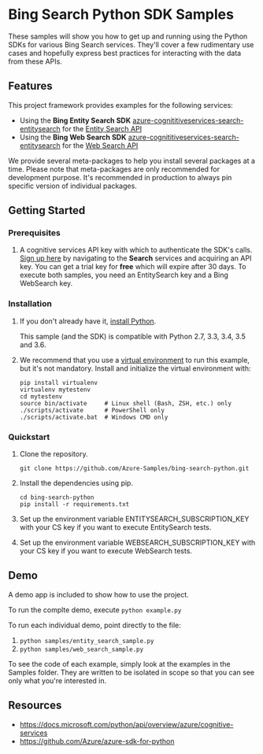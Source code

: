# Bing Search Python SDK Samples

These samples will show you how to get up and running using the Python SDKs for various Bing Search services. They'll cover a few rudimentary use cases and hopefully express best practices for interacting with the data from these APIs.

## Features

This project framework provides examples for the following services:

* Using the **Bing Entity Search SDK** [azure-cognititiveservices-search-entitysearch](http://pypi.python.org/pypi/azure-cognititiveservices-search-entitysearch) for the [Entity Search API](https://azure.microsoft.com/en-us/services/cognitive-services/bing-entity-search-api/)
* Using the **Bing Web Search SDK** [azure-cognititiveservices-search-entitysearch](http://pypi.python.org/pypi/azure-cognititiveservices-search-entitysearch) for the [Web Search API](https://azure.microsoft.com/en-us/services/cognitive-services/bing-web-search-api/)

We provide several meta-packages to help you install several packages at a time. Please note that meta-packages are only recommended for development purpose. It's recommended in production to always pin specific version of individual packages.

## Getting Started

### Prerequisites

1.  A cognitive services API key with which to authenticate the SDK's calls. [Sign up here](https://azure.microsoft.com/en-us/services/cognitive-services/directory/) by navigating to the **Search** services and acquiring an API key. You can get a trial key for **free** which will expire after 30 days. To execute both samples, you need an EntitySearch key and a Bing WebSearch key.

### Installation

1.  If you don't already have it, [install Python](https://www.python.org/downloads/).

    This sample (and the SDK) is compatible with Python 2.7, 3.3, 3.4, 3.5 and 3.6.

2.  We recommend that you use a [virtual environment](https://docs.python.org/3/tutorial/venv.html)
    to run this example, but it's not mandatory.
    Install and initialize the virtual environment with:

    ```
    pip install virtualenv
    virtualenv mytestenv
    cd mytestenv
    source bin/activate     # Linux shell (Bash, ZSH, etc.) only
    ./scripts/activate      # PowerShell only
    ./scripts/activate.bat  # Windows CMD only
    ```

### Quickstart

1.  Clone the repository.

    ```
    git clone https://github.com/Azure-Samples/bing-search-python.git
    ```

2.  Install the dependencies using pip.

    ```
    cd bing-search-python
    pip install -r requirements.txt
    ```

3.  Set up the environment variable ENTITYSEARCH_SUBSCRIPTION_KEY with your CS key if you want to execute EntitySearch tests.
4.  Set up the environment variable WEBSEARCH_SUBSCRIPTION_KEY with your CS key if you want to execute WebSearch tests.

## Demo

A demo app is included to show how to use the project.

To run the complte demo, execute `python example.py`

To run each individual demo, point directly to the file:

1. `python samples/entity_search_sample.py`
2. `python samples/web_search_sample.py`

To see the code of each example, simply look at the examples in the Samples folder. They are written to be isolated in scope so that you can see only what you're interested in.

## Resources

- https://docs.microsoft.com/python/api/overview/azure/cognitive-services
- https://github.com/Azure/azure-sdk-for-python

